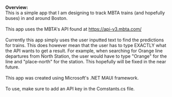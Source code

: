 **Overview:** <br/>
This is a simple app that I am designing to track MBTA trains (and hopefully buses) in and around Boston. <br/><br/>
This app uses the MBTA's API found at https://api-v3.mbta.com/ <br/><br/>
Currently this app simply uses the user inputted text to find the predictions for trains. This does however mean that the user has to type EXACTLY what the API wants to get a result. For example, when searching for Orange line departures from North Station, the user would have to type "Orange" for the line and "place-north" for the station. This hopefully will be fixed in the near future. <br/><br/>
This app was created using Microsoft's .NET MAUI framework.<br/><br/>
To use, make sure to add an API key in the Comstants.cs file.

